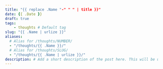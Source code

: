 ```yaml
---
title: "{{ replace .Name "-" " " | title }}"
date: {{ .Date }}
draft: true
tags: 
    - thoughts # Default tag
slug: "{{ .Name | urlize }}"
aliases:
  # Alias for /thoughts/NUMBER/
  - "/thoughts/{{ .Name }}/"
  # Alias for /thoughts/SLUG/
  - "/thoughts/{{ .Name | urlize }}/"
description: # Add a short description of the post here. This will be used for SEO and social media sharing on Facebook, Twitter, etc. 
---
```


